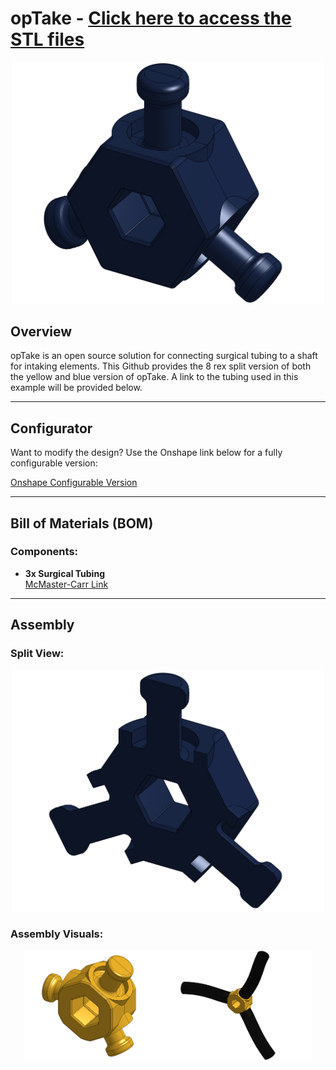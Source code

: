 # opTake - [Click here to access the STL files](/opTake/STLs)
<p align="center">
<img src="/opTake/Images/opTakeBISO.png" alt="Insert ISO" width="500">
   </p>
   
## Overview

opTake is an open source solution for connecting surgical tubing to a shaft for intaking elements. This Github provides the 8 rex split version of both the yellow and blue version of opTake. A link to the tubing used in this example will be provided below.

---

## Configurator

Want to modify the design? Use the Onshape link below for a fully configurable version:

[Onshape Configurable Version](https://cad.onshape.com/documents/0267c13a508c61819e4973b4/w/670e913cf8aec1a5d4745c33/e/1dd12bd2829f9d7d9aa8783a)

---

## Bill of Materials (BOM)

### Components:
- **3x Surgical Tubing**  
  [McMaster-Carr Link](https://www.mcmaster.com/51135K75/)

---

## Assembly

### Split View:
<p align="center">
<img src="/opTake/Images/opTakeBSplit.png" alt="Insert ISO" width="500">
   </p>

### Assembly Visuals:
<p align="center">
  <img src="/opTake/Images/opTakeYISO.png" alt="Insert Assembly" width="45%">
  <img src="/opTake/Images/opTakeYAsmb.png" alt="Extended Insert Assembly" width="45%">
</p>
